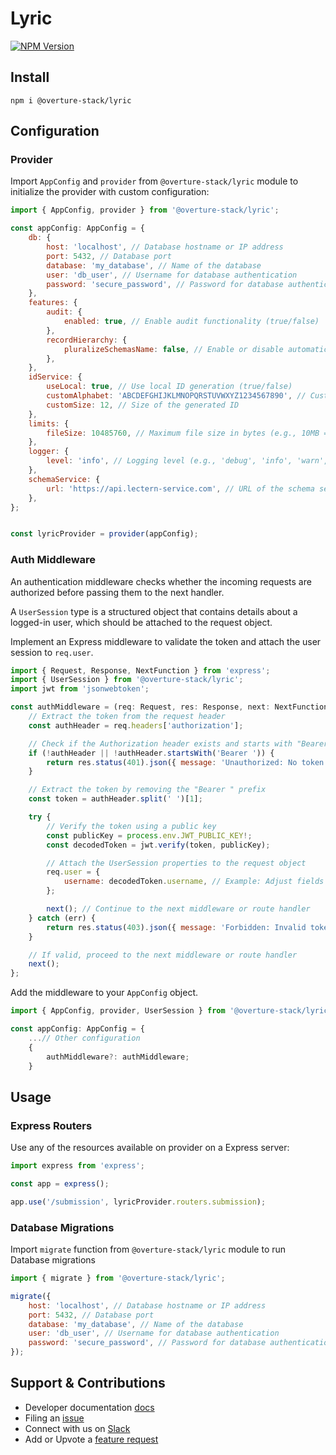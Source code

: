 # Lyric

[![NPM Version](https://img.shields.io/npm/v/@overture-stack/lyric?color=%23cb3837&style=for-the-badge&logo=npm)](https://www.npmjs.com/package/@overture-stack/lyric)

## Install

```
npm i @overture-stack/lyric
```

## Configuration

### Provider

Import `AppConfig` and `provider` from `@overture-stack/lyric` module to initialize the provider with custom configuration:

```javascript
import { AppConfig, provider } from '@overture-stack/lyric';

const appConfig: AppConfig = {
	db: {
		host: 'localhost', // Database hostname or IP address
		port: 5432, // Database port
		database: 'my_database', // Name of the database
		user: 'db_user', // Username for database authentication
		password: 'secure_password', // Password for database authentication
	},
	features: {
		audit: {
			enabled: true, // Enable audit functionality (true/false)
		},
		recordHierarchy: {
			pluralizeSchemasName: false, // Enable or disable automatic schema name pluralization (true/false)
		},
	},
	idService: {
		useLocal: true, // Use local ID generation (true/false)
		customAlphabet: 'ABCDEFGHIJKLMNOPQRSTUVWXYZ1234567890', // Custom alphabet for ID generation
		customSize: 12, // Size of the generated ID
	},
	limits: {
		fileSize: 10485760, // Maximum file size in bytes (e.g., 10MB = 10 * 1024 * 1024)
	},
	logger: {
		level: 'info', // Logging level (e.g., 'debug', 'info', 'warn', 'error')
	},
	schemaService: {
		url: 'https://api.lectern-service.com', // URL of the schema service
	},
};


const lyricProvider = provider(appConfig);
```

### Auth Middleware

An authentication middleware checks whether the incoming requests are authorized before passing them to the next handler.

A `UserSession` type is a structured object that contains details about a logged-in user, which should be attached to the request object.

Implement an Express middleware to validate the token and attach the user session to `req.user`.

```javascript
import { Request, Response, NextFunction } from 'express';
import { UserSession } from '@overture-stack/lyric';
import jwt from 'jsonwebtoken';

const authMiddleware = (req: Request, res: Response, next: NextFunction): void => {
    // Extract the token from the request header
    const authHeader = req.headers['authorization'];

    // Check if the Authorization header exists and starts with "Bearer"
	if (!authHeader || !authHeader.startsWith('Bearer ')) {
		return res.status(401).json({ message: 'Unauthorized: No token provided' });
	}

	// Extract the token by removing the "Bearer " prefix
	const token = authHeader.split(' ')[1];

    try {
		// Verify the token using a public key
		const publicKey = process.env.JWT_PUBLIC_KEY!;
		const decodedToken = jwt.verify(token, publicKey);

		// Attach the UserSession properties to the request object
		req.user = {
			username: decodedToken.username, // Example: Adjust fields as per your `UserSession` type
		};

		next(); // Continue to the next middleware or route handler
	} catch (err) {
		return res.status(403).json({ message: 'Forbidden: Invalid token' });
	}

    // If valid, proceed to the next middleware or route handler
    next();
};
```

Add the middleware to your `AppConfig` object.

```javascript
import { AppConfig, provider, UserSession } from '@overture-stack/lyric';

const appConfig: AppConfig = {
	...// Other configuration
	{
		authMiddleware?: authMiddleware;
	}
```

## Usage

### Express Routers

Use any of the resources available on provider on a Express server:

```javascript
import express from 'express';

const app = express();

app.use('/submission', lyricProvider.routers.submission);
```

### Database Migrations

Import `migrate` function from `@overture-stack/lyric` module to run Database migrations

```javascript
import { migrate } from '@overture-stack/lyric';

migrate({
	host: 'localhost', // Database hostname or IP address
	port: 5432, // Database port
	database: 'my_database', // Name of the database
	user: 'db_user', // Username for database authentication
	password: 'secure_password', // Password for database authentication
});
```

## Support & Contributions

- Developer documentation [docs](https://github.com/overture-stack/lyric/blob/main/packages/data-provider/docs/add-new-resources.md)
- Filing an [issue](https://github.com/overture-stack/lyric/issues)
- Connect with us on [Slack](http://slack.overture.bio)
- Add or Upvote a [feature request](https://github.com/overture-stack/lyric/issues/new?assignees=&labels=&projects=&template=Feature_Requests.md)

```

```
